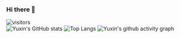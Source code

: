 ### Hi there 👋

<!--
**YuxinLi1/YuxinLi1** is a ✨ _special_ ✨ repository because its `README.md` (this file) appears on your GitHub profile.

Here are some ideas to get you started:

- 🔭 I’m currently working on ...
- 🌱 I’m currently learning ...
- 👯 I’m looking to collaborate on ...
- 🤔 I’m looking for help with ...
- 💬 Ask me about ...
- 📫 How to reach me: ...
- 😄 Pronouns: ...
- ⚡ Fun fact: ...
-->
![visitors](https://visitor-badge.glitch.me/badge?page_id=yuxinli1.yuxinli1&left_color=green&right_color=red)  
![Yuxin's GitHub stats](https://github-readme-stats.vercel.app/api?username=YuxinLi1&show_icons=true&theme=algolia)
![Top Langs](https://github-readme-stats.vercel.app/api/top-langs/?username=YuxinLi1&layout=compact&exclude_repo=YuxinLi1.github.io&theme=gruvbox)
![Yuxin's github activity graph](https://activity-graph.herokuapp.com/graph?username=YuxinLi1&theme=dracula)

